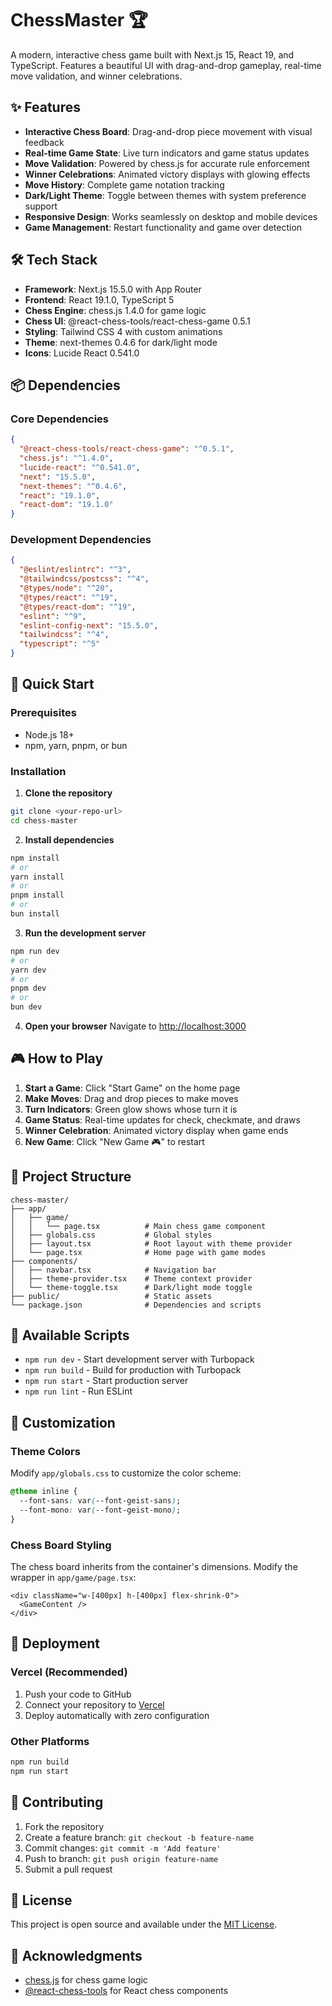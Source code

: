 # ChessMaster 🏆

A modern, interactive chess game built with Next.js 15, React 19, and TypeScript. Features a beautiful UI with drag-and-drop gameplay, real-time move validation, and winner celebrations.

## ✨ Features

- **Interactive Chess Board**: Drag-and-drop piece movement with visual feedback
- **Real-time Game State**: Live turn indicators and game status updates
- **Move Validation**: Powered by chess.js for accurate rule enforcement
- **Winner Celebrations**: Animated victory displays with glowing effects
- **Move History**: Complete game notation tracking
- **Dark/Light Theme**: Toggle between themes with system preference support
- **Responsive Design**: Works seamlessly on desktop and mobile devices
- **Game Management**: Restart functionality and game over detection

## 🛠️ Tech Stack

- **Framework**: Next.js 15.5.0 with App Router
- **Frontend**: React 19.1.0, TypeScript 5
- **Chess Engine**: chess.js 1.4.0 for game logic
- **Chess UI**: @react-chess-tools/react-chess-game 0.5.1
- **Styling**: Tailwind CSS 4 with custom animations
- **Theme**: next-themes 0.4.6 for dark/light mode
- **Icons**: Lucide React 0.541.0

## 📦 Dependencies

### Core Dependencies
```json
{
  "@react-chess-tools/react-chess-game": "^0.5.1",
  "chess.js": "^1.4.0",
  "lucide-react": "^0.541.0",
  "next": "15.5.0",
  "next-themes": "^0.4.6",
  "react": "19.1.0",
  "react-dom": "19.1.0"
}
```

### Development Dependencies
```json
{
  "@eslint/eslintrc": "^3",
  "@tailwindcss/postcss": "^4",
  "@types/node": "^20",
  "@types/react": "^19",
  "@types/react-dom": "^19",
  "eslint": "^9",
  "eslint-config-next": "15.5.0",
  "tailwindcss": "^4",
  "typescript": "^5"
}
```

## 🚀 Quick Start

### Prerequisites
- Node.js 18+ 
- npm, yarn, pnpm, or bun

### Installation

1. **Clone the repository**
```bash
git clone <your-repo-url>
cd chess-master
```

2. **Install dependencies**
```bash
npm install
# or
yarn install
# or
pnpm install
# or
bun install
```

3. **Run the development server**
```bash
npm run dev
# or
yarn dev
# or
pnpm dev
# or
bun dev
```

4. **Open your browser**
Navigate to [http://localhost:3000](http://localhost:3000)

## 🎮 How to Play

1. **Start a Game**: Click "Start Game" on the home page
2. **Make Moves**: Drag and drop pieces to make moves
3. **Turn Indicators**: Green glow shows whose turn it is
4. **Game Status**: Real-time updates for check, checkmate, and draws
5. **Winner Celebration**: Animated victory display when game ends
6. **New Game**: Click "New Game 🎮" to restart

## 📁 Project Structure

```
chess-master/
├── app/
│   ├── game/
│   │   └── page.tsx          # Main chess game component
│   ├── globals.css           # Global styles
│   ├── layout.tsx            # Root layout with theme provider
│   └── page.tsx              # Home page with game modes
├── components/
│   ├── navbar.tsx            # Navigation bar
│   ├── theme-provider.tsx    # Theme context provider
│   └── theme-toggle.tsx      # Dark/light mode toggle
├── public/                   # Static assets
└── package.json              # Dependencies and scripts
```

## 🔧 Available Scripts

- `npm run dev` - Start development server with Turbopack
- `npm run build` - Build for production with Turbopack
- `npm run start` - Start production server
- `npm run lint` - Run ESLint

## 🎨 Customization

### Theme Colors
Modify `app/globals.css` to customize the color scheme:
```css
@theme inline {
  --font-sans: var(--font-geist-sans);
  --font-mono: var(--font-geist-mono);
}
```

### Chess Board Styling
The chess board inherits from the container's dimensions. Modify the wrapper in `app/game/page.tsx`:
```tsx
<div className="w-[400px] h-[400px] flex-shrink-0">
  <GameContent />
</div>
```

## 🚀 Deployment

### Vercel (Recommended)
1. Push your code to GitHub
2. Connect your repository to [Vercel](https://vercel.com)
3. Deploy automatically with zero configuration

### Other Platforms
```bash
npm run build
npm run start
```

## 🤝 Contributing

1. Fork the repository
2. Create a feature branch: `git checkout -b feature-name`
3. Commit changes: `git commit -m 'Add feature'`
4. Push to branch: `git push origin feature-name`
5. Submit a pull request

## 📝 License

This project is open source and available under the [MIT License](LICENSE).

## 🙏 Acknowledgments

- [chess.js](https://github.com/jhlywa/chess.js) for chess game logic
- [@react-chess-tools](https://github.com/react-chess-tools/react-chess-game) for React chess components
